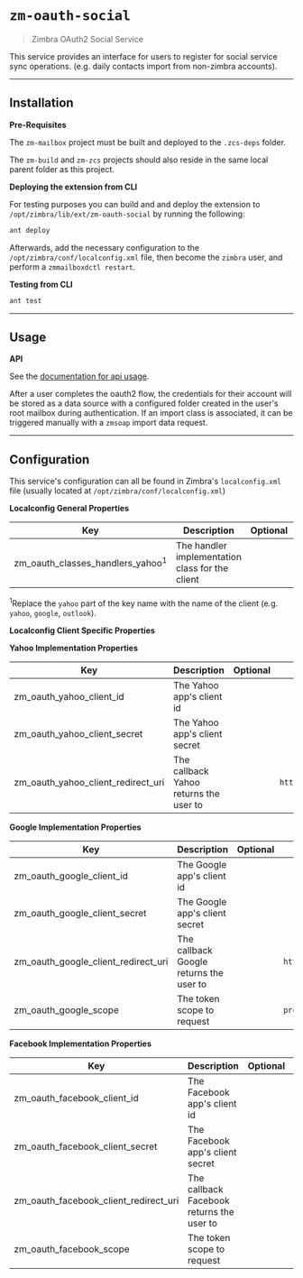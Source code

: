 # `zm-oauth-social`

> Zimbra OAuth2 Social Service

This service provides an interface for users to register for social service sync operations. (e.g. daily contacts import from non-zimbra accounts).

---

## Installation

**Pre-Requisites**

The `zm-mailbox` project must be built and deployed to the `.zcs-deps` folder.

The `zm-build` and `zm-zcs` projects should also reside in the same local parent folder as this project.


**Deploying the extension from CLI**

For testing purposes you can build and and deploy the extension to `/opt/zimbra/lib/ext/zm-oauth-social` by running the following:

```sh
ant deploy
```

Afterwards, add the necessary configuration to the `/opt/zimbra/conf/localconfig.xml` file, then become the `zimbra` user, and perform a `zmmailboxdctl restart`.

**Testing from CLI**

```sh
ant test
```

---

## Usage

**API**

See the [documentation for api usage].

After a user completes the oauth2 flow, the credentials for their account will be stored as a data source with a configured folder created in the user's root mailbox during authentication. If an import class is associated, it can be triggered manually with a `zmsoap` import data request.

---

## Configuration

This service's configuration can all be found in Zimbra's `localconfig.xml` file (usually located at `/opt/zimbra/conf/localconfig.xml`)

**Localconfig General Properties**


| Key | Description | Optional | Example Options |
| --- | ----------- | -------- | --------------- |
| zm_oauth_classes_handlers_yahoo<sup>1</sup> | The handler implementation class for the client | | `com.zimbra.oauth.handlers.impl.YahooOAuth2Handler` |

<sup>1</sup>Replace the `yahoo` part of the key name with the name of the client (e.g. `yahoo`, `google`, `outlook`).


**Localconfig Client Specific Properties**

**Yahoo Implementation Properties**

| Key | Description | Optional | Example Options |
| --- | ----------- | -------- | --------------- |
| zm_oauth_yahoo_client_id | The Yahoo app's client id | | |
| zm_oauth_yahoo_client_secret | The Yahoo app's client secret | | |
| zm_oauth_yahoo_client_redirect_uri | The callback Yahoo returns the user to | | `https://this.service.host.com/service/extension/oauth2/authenticate/yahoo` |


**Google Implementation Properties**

| Key | Description | Optional | Example Options |
| --- | ----------- | -------- | --------------- |
| zm_oauth_google_client_id | The Google app's client id | | |
| zm_oauth_google_client_secret | The Google app's client secret | | |
| zm_oauth_google_client_redirect_uri | The callback Google returns the user to | | `https://this.service.host.com/service/extension/oauth2/authenticate/google` |
| zm_oauth_google_scope | The token scope to request | | `profile` |


**Facebook Implementation Properties**

| Key | Description | Optional | Example Options |
| --- | ----------- | -------- | --------------- |
| zm_oauth_facebook_client_id | The Facebook app's client id | | |
| zm_oauth_facebook_client_secret | The Facebook app's client secret | | |
| zm_oauth_facebook_client_redirect_uri | The callback Facebook returns the user to | | `https://this.service.host.com/service/extension/oauth2/authenticate/facebook` |
| zm_oauth_facebook_scope | The token scope to request | | `profile` |


[documentation for api usage]: http://tools.email.dev.opal.synacor.com/zm-oauth-social-docs-latest/